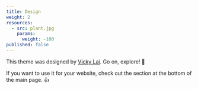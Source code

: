 ```yaml
---
title: Design
weight: 2
resources:
  - src: plant.jpg
    params:
      weight: -100
published: false
---
```


This theme was designed by [Vicky Lai](https://vickylai.com). Go on, explore! 💪

If you want to use it for your website, check out the section at the bottom of the main page. 👍

